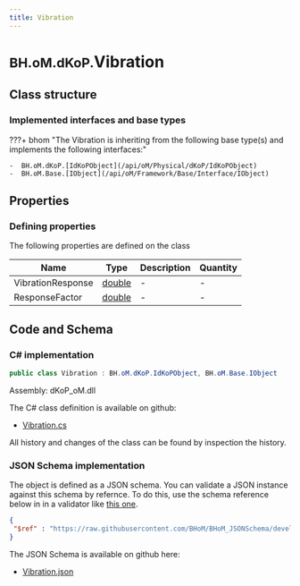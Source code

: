 ```yaml
---
title: Vibration
---
```


# <small>BH.oM.dKoP.</small>**Vibration**



## Class structure

### Implemented interfaces and base types

???+ bhom "The Vibration is inheriting from the following base type(s) and implements the following interfaces:"

    -  BH.oM.dKoP.[IdKoPObject](/api/oM/Physical/dKoP/IdKoPObject)
    -  BH.oM.Base.[IObject](/api/oM/Framework/Base/Interface/IObject)


## Properties



### Defining properties

The following properties are defined on the class

| Name             | Type             | Description      | Quantity         |
|------------------|------------------|------------------|------------------|
| VibrationResponse | [double](https://learn.microsoft.com/en-us/dotnet/api/System.Double?view=netstandard-2.0) | - | - |
| ResponseFactor | [double](https://learn.microsoft.com/en-us/dotnet/api/System.Double?view=netstandard-2.0) | - | - |


## Code and Schema

### C# implementation

``` C# title="C#"
public class Vibration : BH.oM.dKoP.IdKoPObject, BH.oM.Base.IObject
```

Assembly: dKoP_oM.dll

The C# class definition is available on github:

- [Vibration.cs](https://github.com/BHoM/dKoP_Toolkit/blob/develop/dKoP_oM/Perfomance\Vibration.cs)

All history and changes of the class can be found by inspection the history.
### JSON Schema implementation

The object is defined as a JSON schema. You can validate a JSON instance against this schema by refernce. To do this, use the schema reference below in in a validator like [this one](https://www.jsonschemavalidator.net/).

``` json title="JSON Schema"
{
 "$ref" : "https://raw.githubusercontent.com/BHoM/BHoM_JSONSchema/develop/dKoP_oM/Vibration.json"
}
```

The JSON Schema is available on github here:

- [Vibration.json](https://github.com/BHoM/BHoM_JSONSchema/blob/develop/dKoP_oM/Vibration.json)
